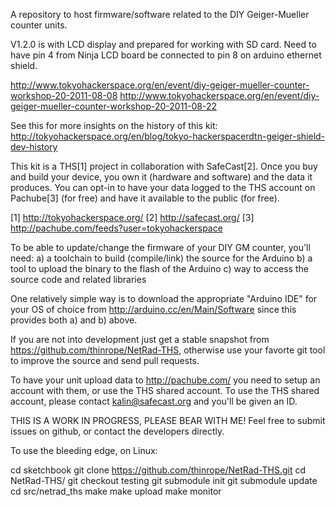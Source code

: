 A repository to host firmware/software related to the DIY Geiger-Mueller
counter units.

V1.2.0 is with LCD display and prepared for working with SD card.
Need to have pin 4 from Ninja LCD board be connected to pin 8 on arduino ethernet shield.

http://www.tokyohackerspace.org/en/event/diy-geiger-mueller-counter-workshop-20-2011-08-08
http://www.tokyohackerspace.org/en/event/diy-geiger-mueller-counter-workshop-20-2011-08-22

See this for more insights on the history of this kit:
http://tokyohackerspace.org/en/blog/tokyo-hackerspacerdtn-geiger-shield-dev-history

This kit is a THS[1] project in collaboration with SafeCast[2]. Once you buy
and build your device, you own it (hardware and software) and the data it
produces. You can opt-in to have your data logged to the THS account on
Pachube[3] (for free) and have it available to the public (for free).

[1]	http://tokyohackerspace.org/
[2]	http://safecast.org/
[3]	http://pachube.com/feeds?user=tokyohackerspace





To be able to update/change the firmware of your DIY GM counter, you'll need:
a) a toolchain to build (compile/link) the source for the Arduino
b) a tool to upload the binary to the flash of the Arduino
c) way to access the source code and related libraries

One relatively simple way is to download the appropriate "Arduino IDE" for your
OS of choice from http://arduino.cc/en/Main/Software since this provides both
a) and b) above.

If you are not into development just get a stable snapshot from
https://github.com/thinrope/NetRad-THS, otherwise use your favorte git tool to
improve the source and send pull requests.

To have your unit upload data to http://pachube.com/ you need to setup an
account with them, or use the THS shared account. To use the THS shared
account, please contact kalin@safecast.org and you'll be given an ID.

THIS IS A WORK IN PROGRESS, PLEASE BEAR WITH ME!
Feel free to submit issues on github, or contact the developers directly.


To use the bleeding edge, on Linux:

cd sketchbook
git clone https://github.com/thinrope/NetRad-THS.git
cd NetRad-THS/
git checkout testing
git submodule init
git submodule update
cd src/netrad_ths
make
make upload
make monitor
